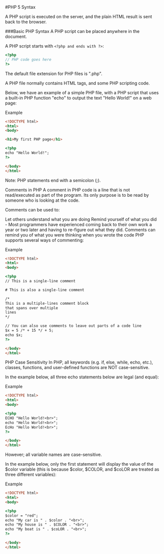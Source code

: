 #PHP 5 Syntax


A PHP script is executed on the server, and the plain HTML result is sent back to the browser.

###Basic PHP Syntax
A PHP script can be placed anywhere in the document.

A PHP script starts with `<?php and ends with ?>`:
```php
<?php
// PHP code goes here
?>
```
The default file extension for PHP files is ".php".

A PHP file normally contains HTML tags, and some PHP scripting code.

Below, we have an example of a simple PHP file, with a PHP script that uses a built-in PHP function "echo" to output the text "Hello World!" on a web page:

Example
```html
<!DOCTYPE html>
<html>
<body>

<h1>My first PHP page</h1>

<?php
echo "Hello World!";
?>

</body>
</html>
```

Note: PHP statements end with a semicolon (;).

Comments in PHP
A comment in PHP code is a line that is not read/executed as part of the program. Its only purpose is to be read by someone who is looking at the code.

Comments can be used to:

Let others understand what you are doing
Remind yourself of what you did - Most programmers have experienced coming back to their own work a year or two later and having to re-figure out what they did. Comments can remind you of what you were thinking when you wrote the code
PHP supports several ways of commenting:

Example
```html
<!DOCTYPE html>
<html>
<body>

<?php
// This is a single-line comment

# This is also a single-line comment

/*
This is a multiple-lines comment block
that spans over multiple
lines
*/

// You can also use comments to leave out parts of a code line
$x = 5 /* + 15 */ + 5;
echo $x;
?>

</body>
</html>
```

PHP Case Sensitivity
In PHP, all keywords (e.g. if, else, while, echo, etc.), classes, functions, and user-defined functions are NOT case-sensitive.

In the example below, all three echo statements below are legal (and equal):

Example
```html
<!DOCTYPE html>
<html>
<body>

<?php
ECHO "Hello World!<br>";
echo "Hello World!<br>";
EcHo "Hello World!<br>";
?>

</body>
</html>
```

However; all variable names are case-sensitive.

In the example below, only the first statement will display the value of the $color variable (this is because $color, $COLOR, and $coLOR are treated as three different variables):

Example
```html
<!DOCTYPE html>
<html>
<body>

<?php
$color = "red";
echo "My car is " . $color . "<br>";
echo "My house is " . $COLOR . "<br>";
echo "My boat is " . $coLOR . "<br>";
?>

</body>
</html>
```
